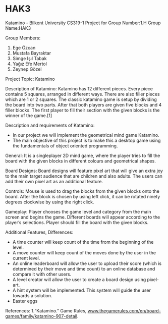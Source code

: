 # HAK3
Katamino - Bilkent University CS319-1 Project for Group Number:1.H 
Group Name:HAK3 

Group Members:

1. Ege Özcan
2. Mustafa Bayraktar
3. Simge Işıl Tabak
4. Yağız Efe Mertol
5. Zeynep Gözel

Project Topic: Katamino

Description of Katamino:
Katamino has 12 different pieces. Every piece contains 5 squares, arranged in different ways. There are also filler pieces which are 1 or 2 squares. The classic katamino game is setup by dividing the board into two parts. After that both players are given five blocks and 4 filler blocks. The first player to fill their section with the given blocks is the winner of the game.[1]

Description and requirements of Katamino:
* In our project we will implement the geometrical mind game Katamino.
* The main objective of this project is to make this a desktop game using the fundamentals of object oriented programming.

General:
It is a singleplayer 2D mind game, where the player tries to fill the board with the given blocks in different colours and geometrical shapes.

Board Designs:
Board designs will feature pixel art that will give an extra joy to the main target audience that are children and also adults. The users can add their own pixel art as an additional feature.

Controls:
Mouse is used to drag the blocks from the given blocks onto the board. After the block is chosen by using left click, it can be rotated ninety degrees clockwise by using the right click.

Gameplay:
Player chooses the game level and category from the main screen and begins the game. Different boards will appear according to the player’s selections. Player should fill the board with the given blocks.

Additional Features, Differences:
* A time counter will keep count of the time from the beginning of the level.
* A move counter will keep count of the moves done by the user in the current level.
* An online leaderboard will allow the user to upload their score (which is determined by their move and time count) to an online database and compare it with other users.
* A level creator will allow the user to create a board design using pixel-art.
* A hint system will be implemented. This system will guide the user towards a solution.
* Easter eggs

References:
1.“Katamino.” Game Rules, www.thegamerules.com/en/board-games/family/katamino-907-detail.
